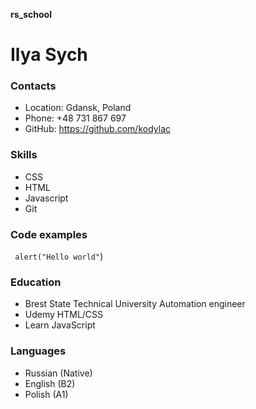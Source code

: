  **rs_school**
# Ilya Sych
### Contacts
* Location: Gdansk, Poland
* Phone: +48 731 867 697
* GitHub: https://github.com/kodylac
### Skills
* CSS
* HTML
* Javascript
* Git
### Code examples
``` alert("Hello world"```)
### Education
* Brest State Technical University
    Automation engineer
* Udemy 
    HTML/CSS
* Learn JavaScript
### Languages
* Russian (Native)
* English (B2)
* Polish (A1)

